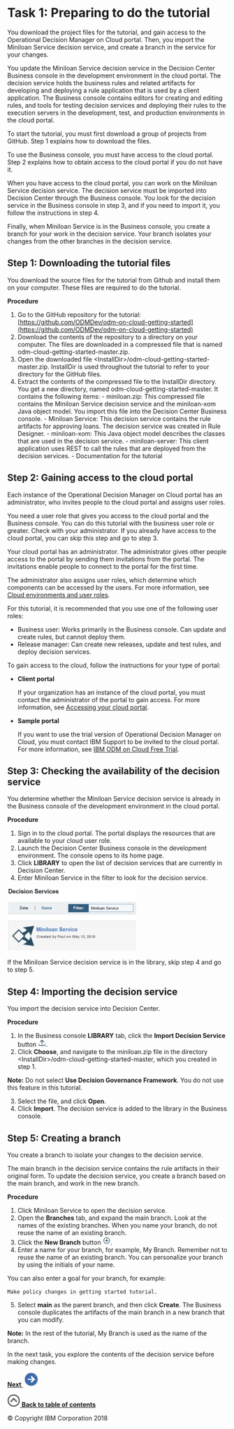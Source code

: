 # Task 1: Preparing to do the tutorial

You download the project files for the tutorial, and gain access to the Operational Decision Manager on Cloud portal. Then, you import the Miniloan Service decision service, and create a branch in the service for your changes.

You update the Miniloan Service decision service in the Decision Center Business console in the development environment in the cloud portal. The decision service holds the business rules and related artifacts for developing and deploying a rule application that is used by a client application. The Business console contains editors for creating and editing rules, and tools for testing decision services and deploying their rules to the execution servers in the development, test, and production environments in the cloud portal.

To start the tutorial, you must first download a group of projects from GitHub. Step 1 explains how to download the files.

To use the Business console, you must have access to the cloud portal. Step 2 explains how to obtain access to the cloud portal if you do not have it.

When you have access to the cloud portal, you can work on the Miniloan Service decision service. The decision service must be imported into Decision Center through the Business console. You look for the decision service in the Business console in step 3, and if you need to import it, you follow the instructions in step 4.

Finally, when Miniloan Service is in the Business console, you create a branch for your work in the decision service. Your branch isolates your changes from the other branches in the decision service.

## Step 1: Downloading the tutorial files

You download the source files for the tutorial from Github and install them on your computer. These files are required to do the tutorial.

**Procedure**
1.   Go to the GitHub repository for the tutorial: [https://github.com/ODMDev/odm-on-cloud-getting-started](https://github.com/ODMDev/odm-on-cloud-getting-started) 
2.   Download the contents of the repository to a directory on your computer. The files are downloaded in a compressed file that is named odm-cloud-getting-started-master.zip. 
3.   Open the downloaded file <InstallDir\>/odm-cloud-getting-started-master.zip. InstallDir is used throughout the tutorial to refer to your directory for the GitHub files.
4.   Extract the contents of the compressed file to the InstallDir directory. You get a new directory, named odm-cloud-getting-started-master. It contains the following items:
    -   miniloan.zip: This compressed file contains the Miniloan Service decision service and the miniloan-xom Java object model. You import this file into the Decision Center Business console.
    -   Miniloan Service: This decision service contains the rule artifacts for approving loans. The decision service was created in Rule Designer.
    -   miniloan-xom: This Java object model describes the classes that are used in the decision service.
    -   miniloan-server: This client application uses REST to call the rules that are deployed from the decision services.
    -   Documentation for the tutorial

## Step 2: Gaining access to the cloud portal

Each instance of the Operational Decision Manager on Cloud portal has an administrator, who invites people to the cloud portal and assigns user roles.

You need a user role that gives you access to the cloud portal and the Business console. You can do this tutorial with the business user role or greater. Check with your administrator. If you already have access to the cloud portal, you can skip this step and go to step 3.

Your cloud portal has an administrator. The administrator gives other people access to the portal by sending them invitations from the portal. The invitations enable people to connect to the portal for the first time.

The administrator also assigns user roles, which determine which components can be accessed by the users. For more information, see [Cloud environments and user roles](https://www.ibm.com/support/knowledgecenter/SS7J8H/com.ibm.odm.cloud.admin/topics/con_work_env.html).

For this tutorial, it is recommended that you use one of the following user roles:

-   Business user: Works primarily in the Business console. Can update and create rules, but cannot deploy them.
-   Release manager: Can create new releases, update and test rules, and deploy decision services.

To gain access to the cloud, follow the instructions for your type of portal:

-   **Client portal**

    If your organization has an instance of the cloud portal, you must contact the administrator of the portal to gain access. For more information, see [Accessing your cloud portal](https://www.ibm.com/support/knowledgecenter/SS7J8H/com.ibm.odm.cloud.tutorials/topics/con_access_cloud.html).


-   **Sample portal**

    If you want to use the trial version of Operational Decision Manager on Cloud, you must contact IBM Support to be invited to the cloud portal. For more information, see [IBM ODM on Cloud Free Trial](https://developer.ibm.com/odm/2015/10/20/ibm-odm-on-cloud-free-trial/).


## Step 3: Checking the availability of the decision service

You determine whether the Miniloan Service decision service is already in the Business console of the development environment in the cloud portal.

**Procedure**
1.   Sign in to the cloud portal. The portal displays the resources that are available to your cloud user role.
2.   Launch the Decision Center Business console in the development environment. The console opens to its home page.
3.   Click **LIBRARY** to open the list of decision services that are currently in Decision Center. 
4.   Enter Miniloan Service in the filter to look for the decision service. 

![Image shows the filter results.](../tut_cloud_getstart_ghimages/scrn_gs_prep_filter.jpg)

If the Miniloan Service decision service is in the library, skip step 4 and go to step 5.


## Step 4: Importing the decision service

You import the decision service into Decision Center.

**Procedure**

1.   In the Business console **LIBRARY** tab, click the **Import Decision Service** button ![""](../tut_cloud_getstart_ghimages/icon_gs_intro_import.jpg). 
2.   Click **Choose**, and navigate to the miniloan.zip file in the directory <InstallDir\>/odm-cloud-getting-started-master, which you created in step 1. 

**Note:** Do not select **Use Decision Governance Framework**. You do not use this feature in this tutorial.

3.   Select the file, and click **Open**. 
4.   Click **Import**. The decision service is added to the library in the Business console. 

## Step 5: Creating a branch

You create a branch to isolate your changes to the decision service.

The main branch in the decision service contains the rule artifacts in their original form. To update the decision service, you create a branch based on the main branch, and work in the new branch.

**Procedure**
1.   Click Miniloan Service to open the decision service. 
2.   Open the **Branches** tab, and expand the main branch. Look at the names of the existing branches. When you name your branch, do not reuse the name of an existing branch.
3.   Click the **New Branch** button ![""](../tut_cloud_getstart_ghimages/icon_cloud_new_branch.jpg). 
4.   Enter a name for your branch, for example, My Branch. Remember not to reuse the name of an existing branch. You can personalize your branch by using the initials of your name.

You can also enter a goal for your branch, for example:

    Make policy changes in getting started tutorial.

5.   Select **main** as the parent branch, and then click **Create**. The Business console duplicates the artifacts of the main branch in a new branch that you can modify.

**Note:** In the rest of the tutorial, My Branch is used as the name of the branch.


In the next task, you explore the contents of the decision service before making changes.

[**Next** ![""](../tut_cloud_getstart_ghimages/next.jpg)](../tut_cloud_getstart_ghtopics/tut_cloud_getstart_start_lsn.md)

[![""](../tut_cloud_getstart_ghimages/home.jpg) **Back to table of contents**](../README.md)

© Copyright IBM Corporation 2018

